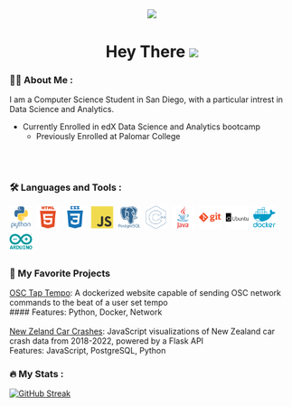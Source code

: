 <div id="header" align="center">
  <image src="https://media2.giphy.com/media/v1.Y2lkPTc5MGI3NjExNzJwZDFhcGJmYjQ5a3A4bDFncHdqdGk2aWVtOXNyZTg1aWVyZ2Y3bSZlcD12MV9pbnRlcm5hbF9naWZfYnlfaWQmY3Q9cw/SHjOSDkKZ18qOHA5B5/giphy.gif" width="300px"></image>
  <h1>
    Hey There
    <img src="https://media.giphy.com/media/hvRJCLFzcasrR4ia7z/giphy.gif" width="30px"/>
  </h1>
</div>

### :man_technologist: About Me :
I am a Computer Science Student in San Diego, with a particular intrest in Data Science and Analytics.
- Currently Enrolled in edX Data Science and Analytics bootcamp
  - Previously Enrolled at Palomar College
<br>
<br>

### :hammer_and_wrench: Languages and Tools :
<div>
  <!-- Python -->
  <img src="https://github.com/devicons/devicon/blob/master/icons/python/python-original-wordmark.svg" title="Python" alt="Python" width="40" height="40"/>&nbsp;
  <!-- HTML -->
  <img src="https://github.com/devicons/devicon/blob/master/icons/html5/html5-plain-wordmark.svg" title="HTML" alt="HTML" width="40" height="40"/>&nbsp;
  <!-- CSS -->
  <img src="https://github.com/devicons/devicon/blob/master/icons/css3/css3-plain-wordmark.svg" title="CSS" alt="CSS" width="40" height="40"/>&nbsp;
  <!-- JS -->
  <img src="https://github.com/devicons/devicon/blob/master/icons/javascript/javascript-original.svg" title="JS" alt="JS" width="40" height="40"/>&nbsp;
  <!-- PostgreSQL -->
  <img src="https://github.com/devicons/devicon/blob/master/icons/postgresql/postgresql-plain-wordmark.svg" title="PostgreSQL" alt="PostgreSQL" width="40" height="40"/>&nbsp;
  <!-- C++ -->
  <img src="https://github.com/devicons/devicon/blob/master/icons/cplusplus/cplusplus-line.svg" title="C++" alt="C++" width="40" height="40"/>&nbsp;
  <!-- Java -->
  <img src="https://github.com/devicons/devicon/blob/master/icons/java/java-original-wordmark.svg" title="Java" alt="Java" width="40" height="40"/>&nbsp;
  <!-- Git -->
  <img src="https://github.com/devicons/devicon/blob/master/icons/git/git-plain-wordmark.svg" title="Git" alt="Git" width="40" height="40"/>&nbsp;
  <!-- Ubuntu -->
  <img src="https://github.com/devicons/devicon/blob/master/icons/ubuntu/ubuntu-plain-wordmark.svg" title="Linux" alt="Linux" width="40" height="40"/>&nbsp;
  <!-- Docker -->
  <img src="https://github.com/devicons/devicon/blob/master/icons/docker/docker-plain-wordmark.svg" title="Docker" alt="Docker" width="40" height="40"/>&nbsp;
  <!-- Arduino -->
  <img src="https://github.com/devicons/devicon/blob/master/icons/arduino/arduino-original-wordmark.svg" title="Ardunio" alt="Arduino" width="40" height="40"/>&nbsp;
</div>

### :scroll: My Favorite Projects
[OSC Tap Tempo](https://github.com/Jadon55/OSC-Tap-Site): A dockerized website capable of sending OSC network commands to the beat of a user set tempo
<br>  #### Features: Python, Docker, Network
<br>
<br>
[New Zeland Car Crashes](https://github.com/Jadon55/Project-3): JavaScript visualizations of New Zealand car crash data from 2018-2022, powered by a Flask API
<br>  Features: JavaScript, PostgreSQL, Python

### :fire: My Stats :
[![GitHub Streak](http://github-readme-streak-stats.herokuapp.com?user=Jadon55&theme=dark&background=000000)](https://git.io/streak-stats)


